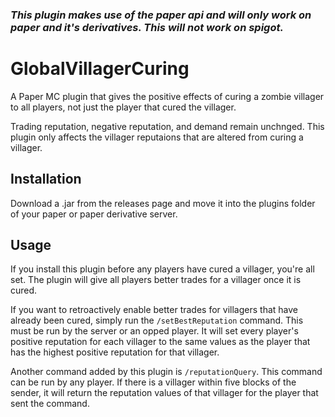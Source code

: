 ### *This plugin makes use of the paper api and will only work on paper and it's derivatives. This will not work on spigot.*


# GlobalVillagerCuring

A Paper MC plugin that gives the positive effects of curing a zombie villager to all players, not just the player that cured the villager.

Trading reputation, negative reputation, and demand remain unchnged. This plugin only affects the villager reputaions that are altered from curing a villager.

## Installation

Download a .jar from the releases page and move it into the plugins folder of your paper or paper derivative server.

## Usage
If you install this plugin before any players have cured a villager, you're all set. The plugin will give all players better trades for a villager once it is cured.

If you want to retroactively enable better trades for villagers that have already been cured, simply run the `/setBestReputation` command. This must be run by the server or an opped player. It will set every player's positive reputation for each villager to the same values as the player that has the highest positive reputation for that villager.

Another command added by this plugin is `/reputationQuery`. This command can be run by any player. If there is a villager within five blocks of the sender, it will return the reputation values of that villager for the player that sent the command.




